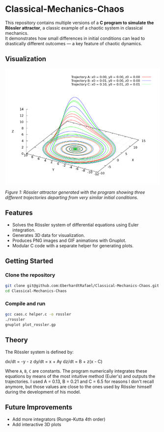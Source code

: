 # Classical-Mechanics-Chaos

This repository contains multiple versions of a **C program to simulate the Rössler attractor**, a classic example of a chaotic system in classical mechanics.  
It demonstrates how small differences in initial conditions can lead to drastically different outcomes — a key feature of chaotic dynamics.

## Visualization

<img src="rossler.png" alt="Rössler Attractor" width="600">

*Figure 1: Rössler attractor generated with the program showing three different trajectories departing from very similar initial conditions.*

## Features

- Solves the Rössler system of differential equations using Euler integration.
- Generates 3D data for visualization.
- Produces PNG images and GIF animations with Gnuplot.
- Modular C code with a separate helper for generating plots.

## Getting Started


### Clone the repository
```bash
git clone git@github.com:EberhardtRafael/Classical-Mechanics-Chaos.git
cd Classical-Mechanics-Chaos
````
### Compile and run
```bash
gcc caos.c helper.c -o rossler
./rossler
gnuplot plot_rossler.gp
````

## Theory

The Rössler system is defined by:

dx/dt = -y - z
dy/dt = x + Ay
dz/dt = B + z(x - C)

Where `A`, `B`, `C` are constants. The program numerically integrates these equations by means of the most intuitive method (Euler's) and outputs the trajectories. I used A = 0.13, B = 0.21 and C = 6.5 for reasons I don't recall anymore, but those values are close to the ones used by Rössler himself during the development of his model.

## Future Improvements

- Add more integrators (Runge-Kutta 4th order)
- Add interactive 3D plots
